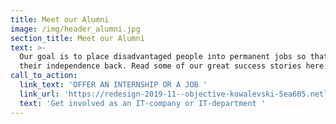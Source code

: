 ```yaml
---
title: Meet our Alumni
image: /img/header_alumni.jpg
section_title: Meet our Alumni
text: >-
  Our goal is to place disadvantaged people into permanent jobs so that they get
  their independence back. Read some of our great success stories here.
call_to_action:
  link_text: 'OFFER AN INTERNSHIP OR A JOB '
  link_url: 'https://redesign-2019-11--objective-kowalevski-5ea605.netlify.com/company/'
  text: 'Get involved as an IT-company or IT-department '
---
```


